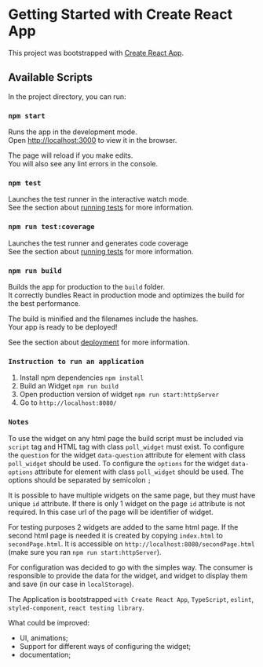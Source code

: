 # Getting Started with Create React App

This project was bootstrapped with [Create React App](https://github.com/facebook/create-react-app).

## Available Scripts

In the project directory, you can run:

### `npm start`

Runs the app in the development mode.\
Open [http://localhost:3000](http://localhost:3000) to view it in the browser.

The page will reload if you make edits.\
You will also see any lint errors in the console.

### `npm test`

Launches the test runner in the interactive watch mode.\
See the section about [running tests](https://facebook.github.io/create-react-app/docs/running-tests) for more information.

### `npm run test:coverage`
Launches the test runner and generates code coverage\
See the section about [running tests](https://facebook.github.io/create-react-app/docs/running-tests) for more information.

### `npm run build`

Builds the app for production to the `build` folder.\
It correctly bundles React in production mode and optimizes the build for the best performance.

The build is minified and the filenames include the hashes.\
Your app is ready to be deployed!

See the section about [deployment](https://facebook.github.io/create-react-app/docs/deployment) for more information.

### `Instruction to run an application`

1. Install npm dependencies `npm install`
2. Build an Widget `npm run build`
3. Open production version of widget `npm run start:httpServer`
4. Go to `http://localhost:8080/`

### `Notes`

To use the widget on any html page the build script must be included via `script` tag and HTML tag with class `poll_widget` must exist.
To configure the `question` for the widget `data-question` attribute for element with class `poll_widget` should be used.
To configure the `options` for the widget `data-options` attribute for element with class `poll_widget` should be used. The options should be separated by semicolon `;`

It is possible to have multiple widgets on the same page, but they must have unique `id` attribute.
If there is only 1 widget on the page `id` attribute is not required. In this case url of the page will be identifier of widget.

For testing purposes 2 widgets are added to the same html page.
If the second html page is needed it is created by copying `index.html` to `secondPage.html`. It is accessible on `http://localhost:8080/secondPage.html` (make sure you ran `npm run start:httpServer`).

For configuration was decided to go with the simples way. The consumer is responsible to provide the data for the widget, and widget to display them and save (in our case in `localStorage`).

The Application is bootstrapped `with Create React App`, `TypeScript`, `eslint`, `styled-component`, `react testing library`.

What could be improved:
  - UI, animations;
  - Support for different ways of configuring the widget;
  - documentation;